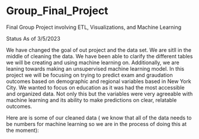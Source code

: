 # Group_Final_Project
Final Group Project involving ETL, Visualizations, and Machine Learning

Status As of 3/5/2023

We have changed the goal of out project and the data set. We are sitll in the middle of cleaning the data. We have been able to clarify the different tables we will be creating and using machine learning on. Additionally, we are leaning towards making an unsupervised machine learning model.
In this project we will be focusing on trying to predict exam and graudation outcomes based on demographic and regional variables based in New York City. We wanted to focus on education as it was had the most accessible and organized data. Not only this but the variables were very agreeable with machine learning and its ability to make predictions on clear, relatable outcomes.

Here are is some of our cleaned data ( we know that all of the data needs to be numbers for machine learning so we are in the process of doing this at the moment):

